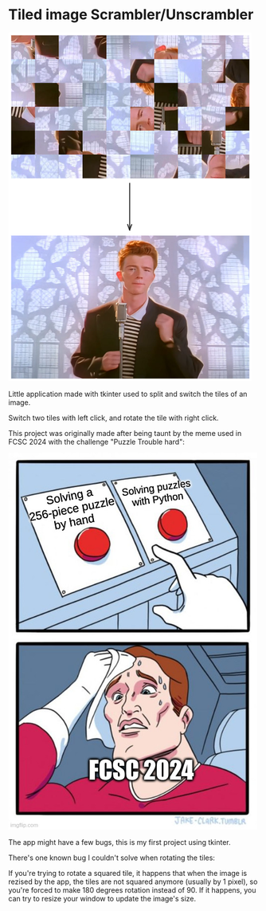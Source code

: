 # Tiled image Scrambler/Unscrambler

![](./readme_images/resolve_image.png)

Little application made with tkinter used to split and switch the tiles of an image.

Switch two tiles with left click, and rotate the tile with right click.

This project was originally made after being taunt by the meme used in FCSC 2024 with the challenge "Puzzle Trouble hard":

![](./readme_images/puzzle-trouble-meme.jpg)

The app might have a few bugs, this is my first project using tkinter.

There's one known bug I couldn't solve when rotating the tiles:

If you're trying to rotate a squared tile, it happens that when the image is rezised by the app, the tiles are not squared anymore (usually by 1 pixel), so you're forced to make 180 degrees rotation instead of 90. If it happens, you can try to resize your window to update the image's size.